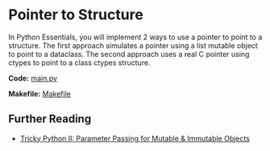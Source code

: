 # Pointer to Structure

In Python Essentials, you will implement 2 ways to use a pointer to point to a structure. The first approach simulates a pointer using a list mutable object to point to a dataclass. The second approach uses a real C pointer using ctypes to point to a class ctypes structure.

**Code:** [main.py](main.py)

**Makefile:** [Makefile](Makefile)

## Further Reading

- [Tricky Python II: Parameter Passing for Mutable & Immutable Objects](https://medium.com/@tyastropheus/tricky-python-ii-parameter-passing-for-mutable-immutable-objects-10e968cbda35)